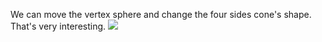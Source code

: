 We can move the vertex sphere and change the four sides cone's shape.
That's very interesting.
![](https://lh3.googleusercontent.com/vzMyk374jb6TMTKh5Q1uTxiamAXLiIbx17OUdoWo5rcMEWWe3SyHNsnVfySs8tvwsAkDXdmONPw7w9Mag8TRA1_ebpGM0FBKxr02h1mxHqoKnO1vUE--HFDrD3Xvrfv-j-wBBlH-uhyus6otShGwpUF-VFtpMjKp6f7uK64Qia7u9LISc-WdSiFRnRLlTycGXer5NnQUp9e_aHAYiOK8pZmeTC_LhtGSBJO9j6DpLEhaGl3JSSjndJZXdJ_1wsf2ONbR2E6-Ji-fitXzskB8Q7UgPJYdhFNYSBcVF5ulH2_SsiEEdR3Dh1Dvg-he5xgQQcmRx1oHLBG_dZrSmCFNseGKIJZbZskO-ezgs9B9ZzjJTidO4f5Q_4iz_V5f-cjogx3NOm4GoRapFhJy8iXOndR9hP41nePe_BzS-IzV4d8OfgH7H06RB8adT0AmMuuMz6QjTh_D_vEMOovVvs83GAyDINzrarJGm7R6SwvG7FX_6o8AJ6qAqWvX9onkdl318fNLWwKabK221UAuh8jKxKreWvahw1NpVx4-TzOYaQt7BxpbHUGnDAgm1khRVZ_8R1qDHAbbGXznQ_vwvKmbuANgT-BSOyMXY2HF44MZvesjj-sHKMzda7PTo_ltsx8jHx2vI6uAd-QgFzu9LvmMMcorS3fG5uFSupEj9xUbRMJgoho6YIxIA3fG_lT6ighJ9rRTgH5-OFqBedQKn0A861OW=w616-h559-no)
